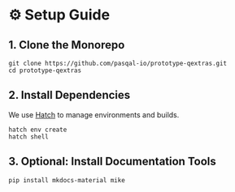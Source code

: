 # ⚙️ Setup Guide

## 1. Clone the Monorepo

    git clone https://github.com/pasqal-io/prototype-qextras.git
    cd prototype-qextras

## 2. Install Dependencies

We use [Hatch](https://hatch.pypa.io) to manage environments and builds.

    hatch env create
    hatch shell

## 3. Optional: Install Documentation Tools

    pip install mkdocs-material mike
